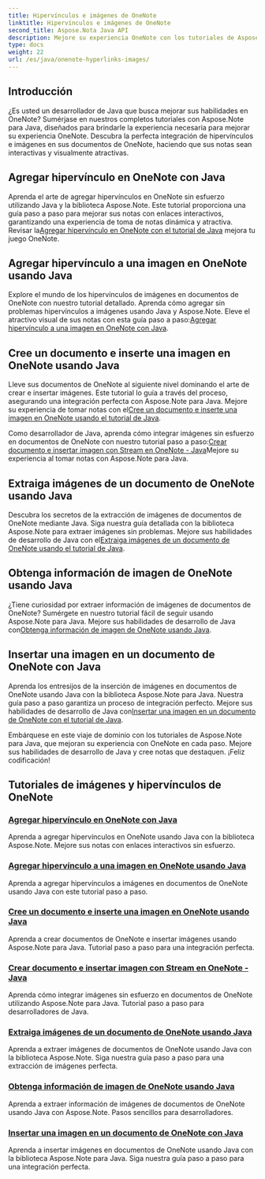 ```yaml
---
title: Hipervínculos e imágenes de OneNote
linktitle: Hipervínculos e imágenes de OneNote
second_title: Aspose.Nota Java API
description: Mejore su experiencia OneNote con los tutoriales de Aspose.Note para Java. Aprenda a agregar hipervínculos, insertar imágenes y extraer información de imágenes sin problemas con el desarrollo de Java.
type: docs
weight: 22
url: /es/java/onenote-hyperlinks-images/
---
```


## Introducción

¿Es usted un desarrollador de Java que busca mejorar sus habilidades en OneNote? Sumérjase en nuestros completos tutoriales con Aspose.Note para Java, diseñados para brindarle la experiencia necesaria para mejorar su experiencia OneNote. Descubra la perfecta integración de hipervínculos e imágenes en sus documentos de OneNote, haciendo que sus notas sean interactivas y visualmente atractivas.

## Agregar hipervínculo en OneNote con Java
 Aprenda el arte de agregar hipervínculos en OneNote sin esfuerzo utilizando Java y la biblioteca Aspose.Note. Este tutorial proporciona una guía paso a paso para mejorar sus notas con enlaces interactivos, garantizando una experiencia de toma de notas dinámica y atractiva. Revisar la[Agregar hipervínculo en OneNote con el tutorial de Java](./add-hyperlink/) mejora tu juego OneNote.

## Agregar hipervínculo a una imagen en OneNote usando Java
 Explore el mundo de los hipervínculos de imágenes en documentos de OneNote con nuestro tutorial detallado. Aprenda cómo agregar sin problemas hipervínculos a imágenes usando Java y Aspose.Note. Eleve el atractivo visual de sus notas con esta guía paso a paso:[Agregar hipervínculo a una imagen en OneNote con Java](./add-hyperlink-to-image/).

## Cree un documento e inserte una imagen en OneNote usando Java
 Lleve sus documentos de OneNote al siguiente nivel dominando el arte de crear e insertar imágenes. Este tutorial lo guía a través del proceso, asegurando una integración perfecta con Aspose.Note para Java. Mejore su experiencia de tomar notas con el[Cree un documento e inserte una imagen en OneNote usando el tutorial de Java](./build-doc-insert-image/).

 Como desarrollador de Java, aprenda cómo integrar imágenes sin esfuerzo en documentos de OneNote con nuestro tutorial paso a paso:[Crear documento e insertar imagen con Stream en OneNote - Java](./build-doc-insert-image-stream/)Mejore su experiencia al tomar notas con Aspose.Note para Java.

## Extraiga imágenes de un documento de OneNote usando Java
 Descubra los secretos de la extracción de imágenes de documentos de OneNote mediante Java. Siga nuestra guía detallada con la biblioteca Aspose.Note para extraer imágenes sin problemas. Mejore sus habilidades de desarrollo de Java con el[Extraiga imágenes de un documento de OneNote usando el tutorial de Java](./extract-images/).

## Obtenga información de imagen de OneNote usando Java
 ¿Tiene curiosidad por extraer información de imágenes de documentos de OneNote? Sumérgete en nuestro tutorial fácil de seguir usando Aspose.Note para Java. Mejore sus habilidades de desarrollo de Java con[Obtenga información de imagen de OneNote usando Java](./get-image-info/).

## Insertar una imagen en un documento de OneNote con Java
 Aprenda los entresijos de la inserción de imágenes en documentos de OneNote usando Java con la biblioteca Aspose.Note para Java. Nuestra guía paso a paso garantiza un proceso de integración perfecto. Mejore sus habilidades de desarrollo de Java con[Insertar una imagen en un documento de OneNote con el tutorial de Java](./insert-image/).

Embárquese en este viaje de dominio con los tutoriales de Aspose.Note para Java, que mejoran su experiencia con OneNote en cada paso. Mejore sus habilidades de desarrollo de Java y cree notas que destaquen. ¡Feliz codificación!
## Tutoriales de imágenes y hipervínculos de OneNote
### [Agregar hipervínculo en OneNote con Java](./add-hyperlink/)
Aprenda a agregar hipervínculos en OneNote usando Java con la biblioteca Aspose.Note. Mejore sus notas con enlaces interactivos sin esfuerzo.
### [Agregar hipervínculo a una imagen en OneNote usando Java](./add-hyperlink-to-image/)
Aprenda a agregar hipervínculos a imágenes en documentos de OneNote usando Java con este tutorial paso a paso.
### [Cree un documento e inserte una imagen en OneNote usando Java](./build-doc-insert-image/)
Aprenda a crear documentos de OneNote e insertar imágenes usando Aspose.Note para Java. Tutorial paso a paso para una integración perfecta.
### [Crear documento e insertar imagen con Stream en OneNote - Java](./build-doc-insert-image-stream/)
Aprenda cómo integrar imágenes sin esfuerzo en documentos de OneNote utilizando Aspose.Note para Java. Tutorial paso a paso para desarrolladores de Java.
### [Extraiga imágenes de un documento de OneNote usando Java](./extract-images/)
Aprenda a extraer imágenes de documentos de OneNote usando Java con la biblioteca Aspose.Note. Siga nuestra guía paso a paso para una extracción de imágenes perfecta.
### [Obtenga información de imagen de OneNote usando Java](./get-image-info/)
Aprenda a extraer información de imágenes de documentos de OneNote usando Java con Aspose.Note. Pasos sencillos para desarrolladores.
### [Insertar una imagen en un documento de OneNote con Java](./insert-image/)
Aprenda a insertar imágenes en documentos de OneNote usando Java con la biblioteca Aspose.Note para Java. Siga nuestra guía paso a paso para una integración perfecta.